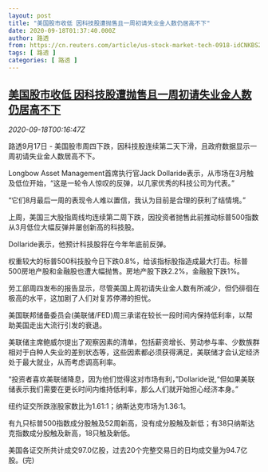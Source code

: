 ```yaml
---
layout: post
title: "美国股市收低 因科技股遭抛售且一周初请失业金人数仍居高不下"
date: 2020-09-18T01:37:40.000Z
author: 路透
from: https://cn.reuters.com/article/us-stock-market-tech-0918-idCNKBS269011
tags: [ 路透 ]
categories: [ 路透 ]
---
```

<!--1600393060000-->
[美国股市收低 因科技股遭抛售且一周初请失业金人数仍居高不下](https://cn.reuters.com/article/us-stock-market-tech-0918-idCNKBS269011)
------

<div>
<div><i>2020-09-18T00:16:47Z</i></div><p>路透9月17日 - 美国股市周四下跌，因科技股连续第二天下滑，且政府数据显示一周初请失业金人数居高不下。</p><p>Longbow Asset Management首席执行官Jack Dollaride表示，从市场在3月触及低位开始，“这是一轮令人惊叹的反弹，以几家优秀的科技公司为代表。”</p><p>“它们8月最后一周的表现令人难以置信，我认为目前是合理的获利了结情境。”</p><p>上周，美国三大股指周线均连续第二周下跌，因投资者抛售此前推动标普500指数从3月低位大幅反弹并屡创新高的科技股。</p><p>Dollaride表示，他预计科技股将在今年年底前反弹。</p><p>权重较大的标普500科技股今日下跌0.8%，给该指标股指造成最大打击。标普500房地产股和金融股也遭大幅抛售。房地产股下跌2.2%，金融股下跌1%。</p><p>劳工部周四发布的报告显示，尽管美国上周初请失业金人数有所减少，但仍徘徊在极高的水平，这加剧了人们对复苏停滞的担忧。</p><p>美国联邦储备委员会(美联储/FED)周三承诺在较长一段时间内保持低利率，以帮助美国走出大流行引发的衰退。</p><p>美联储主席鲍威尔提出了观察因素的清单，包括薪资增长、劳动参与率、少数族群相对于白种人失业的差别状态等，这些因素都必须获得满足，美联储才会认定经济处于最大就业，从而考虑调高利率。</p><p>“投资者喜欢美联储降息，因为他们觉得这对市场有利，”Dollaride说,“但如果美联储表示我们需要在更长时间内维持低利率，那么人们就开始担心经济本身。”</p><p>纽约证交所跌涨股家数比为1.61:1；纳斯达克市场为1.36:1。</p><p>有九只标普500指数成分股触及52周新高，没有成分股触及新低；有38只纳斯达克指数成分股触及新高，18只触及新低。</p><p>美国各证交所共计成交97.0亿股，过去20个完整交易日的日均成交量为94.7亿股。(完)</p>
</div>
